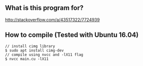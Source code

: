 ## What is this program for?
http://stackoverflow.com/a/43517322/7724939
## How to compile (Tested with Ubuntu 16.04)
    // install cimg library
    $ sudo apt install cimg-dev
    // compile using nvcc and -lX11 flag
    $ nvcc main.cu -lX11
